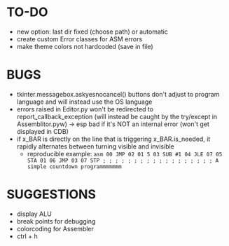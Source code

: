 # TO-DO

* new option: last dir fixed (choose path) or automatic
* create custom Error classes for ASM errors
* make theme colors not hardcoded (save in file)

# BUGS

* tkinter.messagebox.askyesnocancel() buttons don't adjust to program language and will instead use the OS language
* errors raised in Editor.py won't be redirected to report_callback_exception (will instead be caught by the try/except
  in Assemblitor.pyw) -> esp bad if it's NOT an internal error (won't get displayed in CDB)
* if x_BAR is directly on the line that is triggering x_BAR.is_needed, it rapidly alternates between turning visible and invisible
    * reproducible example: ````asm
      00 JMP 02
      01 5
      03 SUB #1
      04 JLE 07
      05 STA 01
      06 JMP 03
      07 STP
      ;
      ;
      ;
      ;
      ;
      ;
      ;
      ;
      ;
      ;
      ;
      ;
      ;
      ;
      ;
      ;
      ;
      ; A simple countdown programmmmmmm````

# SUGGESTIONS

* display ALU
* break points for debugging
* colorcoding for Assembler
* ctrl + h

